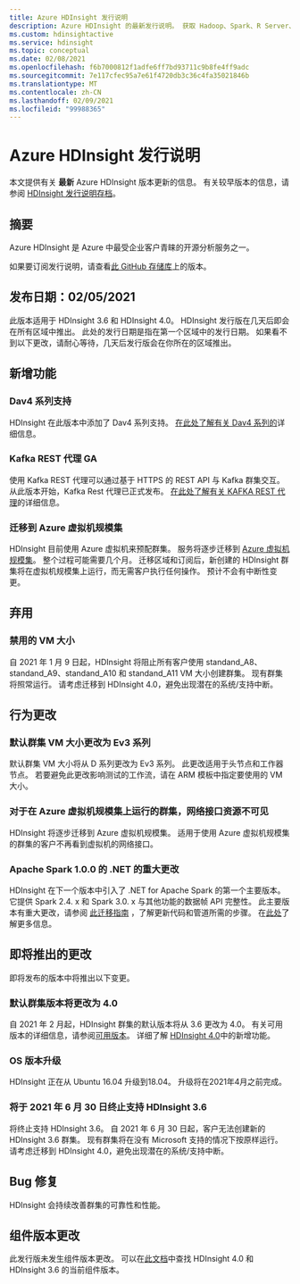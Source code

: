 ```yaml
---
title: Azure HDInsight 发行说明
description: Azure HDInsight 的最新发行说明。 获取 Hadoop、Spark、R Server、Hive 和更多工具的开发技巧和详细信息。
ms.custom: hdinsightactive
ms.service: hdinsight
ms.topic: conceptual
ms.date: 02/08/2021
ms.openlocfilehash: f6b7000812f1adfe6ff7bd93711c9b8fe4ff9adc
ms.sourcegitcommit: 7e117cfec95a7e61f4720db3c36c4fa35021846b
ms.translationtype: MT
ms.contentlocale: zh-CN
ms.lasthandoff: 02/09/2021
ms.locfileid: "99988365"
---
```

# <a name="azure-hdinsight-release-notes"></a>Azure HDInsight 发行说明

本文提供有关 **最新** Azure HDInsight 版本更新的信息。 有关较早版本的信息，请参阅 [HDInsight 发行说明存档](hdinsight-release-notes-archive.md)。

## <a name="summary"></a>摘要

Azure HDInsight 是 Azure 中最受企业客户青睐的开源分析服务之一。

如果要订阅发行说明，请查看[此 GitHub 存储库](https://github.com/hdinsight/release-notes/releases)上的版本。

## <a name="release-date-02052021"></a>发布日期：02/05/2021

此版本适用于 HDInsight 3.6 和 HDInsight 4.0。 HDInsight 发行版在几天后即会在所有区域中推出。 此处的发行日期是指在第一个区域中的发行日期。 如果看不到以下更改，请耐心等待，几天后发行版会在你所在的区域推出。

## <a name="new-features"></a>新增功能
### <a name="dav4-series-support"></a>Dav4 系列支持
HDInsight 在此版本中添加了 Dav4 系列支持。 [在此处了解有关 Dav4 系列的](https://docs.microsoft.com/azure/virtual-machines/dav4-dasv4-series)详细信息。

### <a name="kafka-rest-proxy-ga"></a>Kafka REST 代理 GA 
使用 Kafka REST 代理可以通过基于 HTTPS 的 REST API 与 Kafka 群集交互。 从此版本开始，Kafka Rest 代理已正式发布。 [在此处了解有关 KAFKA REST 代理](https://docs.microsoft.com/azure/hdinsight/kafka/rest-proxy)的详细信息。

### <a name="moving-to-azure-virtual-machine-scale-sets"></a>迁移到 Azure 虚拟机规模集
HDInsight 目前使用 Azure 虚拟机来预配群集。 服务将逐步迁移到 [Azure 虚拟机规模集](../virtual-machine-scale-sets/overview.md)。 整个过程可能需要几个月。 迁移区域和订阅后，新创建的 HDInsight 群集将在虚拟机规模集上运行，而无需客户执行任何操作。 预计不会有中断性变更。

## <a name="deprecation"></a>弃用
### <a name="disabled-vm-sizes"></a>禁用的 VM 大小
自 2021 年 1 月 9 日起，HDInsight 将阻止所有客户使用 standand_A8、standand_A9、standand_A10 和 standand_A11 VM 大小创建群集。 现有群集将照常运行。 请考虑迁移到 HDInsight 4.0，避免出现潜在的系统/支持中断。

## <a name="behavior-changes"></a>行为更改
### <a name="default-cluster-vm-size-changes-to-ev3-series"></a>默认群集 VM 大小更改为 Ev3 系列 
默认群集 VM 大小将从 D 系列更改为 Ev3 系列。 此更改适用于头节点和工作器节点。 若要避免此更改影响测试的工作流，请在 ARM 模板中指定要使用的 VM 大小。

### <a name="network-interface-resource-not-visible-for-clusters-running-on-azure-virtual-machine-scale-sets"></a>对于在 Azure 虚拟机规模集上运行的群集，网络接口资源不可见
HDInsight 将逐步迁移到 Azure 虚拟机规模集。 适用于使用 Azure 虚拟机规模集的群集的客户不再看到虚拟机的网络接口。


### <a name="breaking-change-for-net-for-apache-spark-100"></a>Apache Spark 1.0.0 的 .NET 的重大更改
HDInsight 在下一个版本中引入了 .NET for Apache Spark 的第一个主要版本。 它提供 Spark 2.4. x 和 Spark 3.0. x 与其他功能的数据帧 API 完整性。 此主要版本有重大更改，请参阅 [此迁移指南](https://github.com/dotnet/spark/blob/master/docs/migration-guide.md#upgrading-from-microsoftspark-0x-to-10) ，了解更新代码和管道所需的步骤。 在[此处](https://docs.microsoft.com/azure/hdinsight/spark/spark-dotnet-version-update#using-net-for-apache-spark-v10-in-hdinsight)了解更多信息。

## <a name="upcoming-changes"></a>即将推出的更改
即将发布的版本中将推出以下变更。

### <a name="default-cluster-version-will-be-changed-to-40"></a>默认群集版本将更改为 4.0
自 2021 年 2 月起，HDInsight 群集的默认版本将从 3.6 更改为 4.0。 有关可用版本的详细信息，请参阅[可用版本](./hdinsight-component-versioning.md#available-versions)。 详细了解 [HDInsight 4.0](./hdinsight-version-release.md)中的新增功能。

### <a name="os-version-upgrade"></a>OS 版本升级
HDInsight 正在从 Ubuntu 16.04 升级到18.04。 升级将在2021年4月之前完成。

### <a name="hdinsight-36-end-of-support-on-june-30-2021"></a>将于 2021 年 6 月 30 日终止支持 HDInsight 3.6
将终止支持 HDInsight 3.6。 自 2021 年 6 月 30 日起，客户无法创建新的 HDInsight 3.6 群集。 现有群集将在没有 Microsoft 支持的情况下按原样运行。 请考虑迁移到 HDInsight 4.0，避免出现潜在的系统/支持中断。

## <a name="bug-fixes"></a>Bug 修复
HDInsight 会持续改善群集的可靠性和性能。 

## <a name="component-version-change"></a>组件版本更改
此发行版未发生组件版本更改。 可以在[此文档](./hdinsight-component-versioning.md)中查找 HDInsight 4.0 和 HDInsight 3.6 的当前组件版本。

